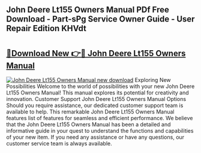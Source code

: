 ## John Deere Lt155 Owners Manual PDf Free Download - Part-sPg Service Owner Guide - User Repair Edition KHVdt

# <h2><a href="http://bc95235.oget.top/?id=John+Deere+Lt155+Owners+Manual">🔗Download New 👉🔴 John Deere Lt155 Owners Manual</a></h2>

[![John Deere Lt155 Owners Manual new download](https://i.imgur.com/5g1atiW.png)](http://bc95235.oget.top/?id=John+Deere+Lt155+Owners+Manual)
Exploring New Possibilities Welcome to the world of possibilities with your new John Deere Lt155 Owners Manual! This manual explores its potential for creativity and innovation. Customer Support John Deere Lt155 Owners Manual Options Should you require assistance, our dedicated customer support team is available to help. This remarkable John Deere Lt155 Owners Manual features list of features for seamless and efficient performance. We believe that the John Deere Lt155 Owners Manual has been a detailed and informative guide in your quest to understand the functions and capabilities of your new item. If you need any assistance or have any questions, our customer service team is always available.
